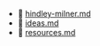 * 📄 [hindley-milner.md](hindley-milner.md)
* 📄 [ideas.md](ideas.md)
* 📄 [resources.md](resources.md)
